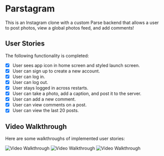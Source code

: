 # Parstagram

This is an Instagram clone with a custom Parse backend that allows a user to post photos, view a global photos feed, and add comments!

## User Stories

The following functionality is completed:

- [x] User sees app icon in home screen and styled launch screen.
- [x] User can sign up to create a new account.
- [x] User can log in.
- [x] User can log out.
- [x] User stays logged in across restarts.
- [x] User can take a photo, add a caption, and post it to the server.
- [x] User can add a new comment.
- [x] User can view comments on a post.
- [x] User can view the last 20 posts.

## Video Walkthrough

Here are some walkthroughs of implemented user stories:

<img src='http://g.recordit.co/E0s4e2Ym7x.gif' title='Video Walkthrough' width='' alt='Video Walkthrough' />

<img src='http://g.recordit.co/XhoopP7dzN.gif' title='Video Walkthrough' width='' alt='Video Walkthrough' />

<img src='http://g.recordit.co/lAMe2nYUtt.gif' title='Video Walkthrough' width='' alt='Video Walkthrough' />
